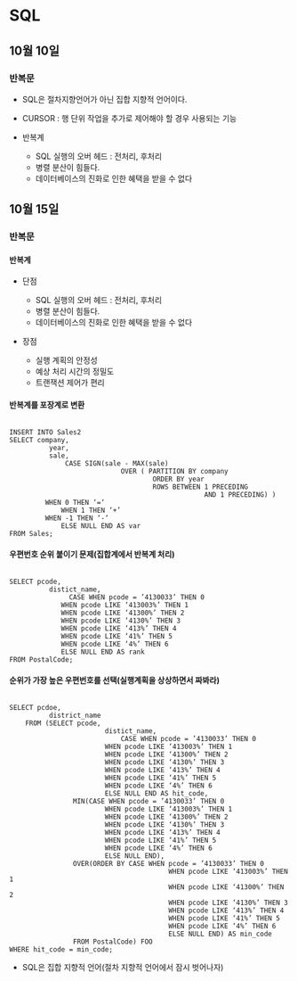 # SQL

## 10월 10일

### 반복문

* SQL은 절차지향언어가 아닌 집합 지향적 언어이다.
* CURSOR : 행 단위 작업을 추가로 제어해야 할 경우 사용되는 기능

* 반복계
  * SQL 실행의 오버 헤드 : 전처리, 후처리
  * 병렬 분산이 힘들다.
  * 데이터베이스의 진화로 인한 혜택을 받을 수 없다

## 10월 15일

### 반복문

#### 반복계
* 단점
  * SQL 실행의 오버 헤드 : 전처리, 후처리
  * 병렬 분산이 힘들다.
  * 데이터베이스의 진화로 인한 혜택을 받을 수 없다

* 장점
  * 실행 계획의 안정성
  * 예상 처리 시간의 정밀도
  * 트랜잭션 제어가 편리

#### 반복계를 포장계로 변환
<pre><code>
INSERT INTO Sales2
SELECT company,
	      year,
	      sale,
              CASE SIGN(sale - MAX(sale)
							OVER ( PARTITION BY company
								    ORDER BY year
								    ROWS BETWEEN 1 PRECEDING
										         AND 1 PRECEDING) )
	     WHEN 0 THEN ‘=‘
             WHEN 1 THEN ‘+’
	     WHEN -1 THEN ‘-‘
             ELSE NULL END AS var
FROM Sales;
</pre></code>

#### 우편번호 순위 붙이기 문제(집합계에서 반복계 처리)
<pre><code>
SELECT pcode,
	      distict_name,
               CASE WHEN pcode = ’4130033’ THEN 0
			 WHEN pcode LIKE ‘413003%’ THEN 1
			 WHEN pcode LIKE ‘41300%’ THEN 2
			 WHEN pcode LIKE ‘4130%’ THEN 3 
			 WHEN pcode LIKE ‘413%’ THEN 4
			 WHEN pcode LIKE ‘41%’ THEN 5
			 WHEN pcode LIKE ‘4%’ THEN 6
			 ELSE NULL END AS rank
FROM PostalCode;
</pre></code>

#### 순위가 가장 높은 우편번호를 선택(실행계획을 상상하면서 짜봐라)
<pre><code>
SELECT pcdoe,
	      district_name
	FROM (SELECT pcode,
        				distict_name,
               				CASE WHEN pcode = ’4130033’ THEN 0
       					WHEN pcode LIKE ‘413003%’ THEN 1
       					WHEN pcode LIKE ‘41300%’ THEN 2
       					WHEN pcode LIKE ‘4130%’ THEN 3 
       					WHEN pcode LIKE ‘413%’ THEN 4
       					WHEN pcode LIKE ‘41%’ THEN 5
       					WHEN pcode LIKE ‘4%’ THEN 6
       					ELSE NULL END AS hit_code,
				MIN(CASE WHEN pcode = ’4130033’ THEN 0
       					WHEN pcode LIKE ‘413003%’ THEN 1
       					WHEN pcode LIKE ‘41300%’ THEN 2
       					WHEN pcode LIKE ‘4130%’ THEN 3 
       					WHEN pcode LIKE ‘413%’ THEN 4
       					WHEN pcode LIKE ‘41%’ THEN 5
       					WHEN pcode LIKE ‘4%’ THEN 6
       					ELSE NULL END),
				OVER(ORDER BY CASE WHEN pcode = ’4130033’ THEN 0
       									WHEN pcode LIKE ‘413003%’ THEN 1
       									WHEN pcode LIKE ‘41300%’ THEN 2
       									WHEN pcode LIKE ‘4130%’ THEN 3 
       									WHEN pcode LIKE ‘413%’ THEN 4
       									WHEN pcode LIKE ‘41%’ THEN 5
       									WHEN pcode LIKE ‘4%’ THEN 6
       									ELSE NULL END) AS min_code
				FROM PostalCode) FOO
WHERE hit_code = min_code;
</pre></code>

* SQL은 집합 지향적 언어(절차 지향적 언어에서 잠시 벗어나자)